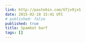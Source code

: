 ```yaml
---
link: http://pastebin.com/U7jv9jxS
date: 2015-02-18 15:41 UTC
# published: false
published: true
title: Spambot barf
tags: []
---
```



